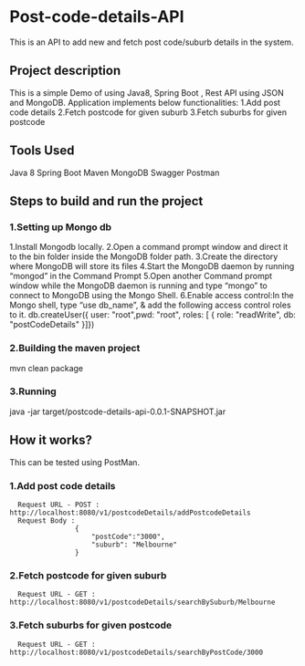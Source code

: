# Post-code-details-API
This is an API to add new and fetch  post code/suburb details in the system.


## Project description
This is a simple Demo of using Java8, Spring Boot , Rest API using JSON and MongoDB. Application implements below functionalities:
  1.Add post code details 
  2.Fetch postcode for given suburb
  3.Fetch suburbs for given postcode
  
 ## Tools Used
  Java 8
  Spring Boot
  Maven
  MongoDB
  Swagger
  Postman
  
  ## Steps to build and run the project
  ### 1.Setting up Mongo db
  1.Install Mongodb locally.
  2.Open a command prompt window and direct it to the bin folder inside the MongoDB folder path.
  3.Create the directory where MongoDB will store its files
  4.Start the MongoDB daemon by running “mongod” in the Command Prompt
  5.Open another Command prompt window while the MongoDB daemon is running and type “mongo” to connect to MongoDB using the Mongo Shell.
  6.Enable access control:In the Mongo shell, type “use db_name”, & add the following access control roles to it.
    db.createUser({ user: "root",pwd:  "root", roles: [ { role: "readWrite", db: "postCodeDetails" }]})
  
  ### 2.Building the maven project
  mvn clean package
  
  ### 3.Running 
  java -jar target/postcode-details-api-0.0.1-SNAPSHOT.jar
  
  
  ## How it works?
  This can be tested using PostMan.
  ### 1.Add post code details
      Request URL - POST : http://localhost:8080/v1/postcodeDetails/addPostcodeDetails
      Request Body : 
                    {
                        "postCode":"3000",
                        "suburb": "Melbourne"
                    }
   ### 2.Fetch postcode for given suburb
      Request URL - GET : http://localhost:8080/v1/postcodeDetails/searchBySuburb/Melbourne
      
   ### 3.Fetch suburbs for given postcode
      Request URL - GET : http://localhost:8080/v1/postcodeDetails/searchByPostCode/3000
    

  
  
  
  
  
  
  
  
  
